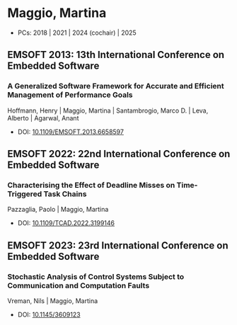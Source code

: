 # Maggio, Martina

* PCs: 2018 | 2021 | 2024 (cochair) | 2025

## EMSOFT 2013: 13th International Conference on Embedded Software

### A Generalized Software Framework for Accurate and Efficient Management of Performance Goals
Hoffmann, Henry | Maggio, Martina | Santambrogio, Marco D. | Leva, Alberto | Agarwal, Anant
* DOI: [10.1109/EMSOFT.2013.6658597](https://doi.org/10.1109/EMSOFT.2013.6658597)

## EMSOFT 2022: 22nd International Conference on Embedded Software

### Characterising the Effect of Deadline Misses on Time-Triggered Task Chains
Pazzaglia, Paolo | Maggio, Martina
* DOI: [10.1109/TCAD.2022.3199146](https://doi.org/10.1109/TCAD.2022.3199146)

## EMSOFT 2023: 23rd International Conference on Embedded Software

### Stochastic Analysis of Control Systems Subject to Communication and Computation Faults
Vreman, Nils | Maggio, Martina
* DOI: [10.1145/3609123](https://doi.org/10.1145/3609123)

